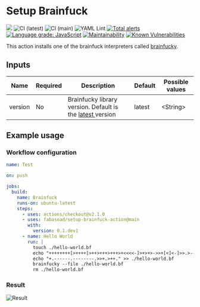 # Setup Brainfuck
![](https://img.shields.io/github/v/release/fabasoad/setup-brainfuck-action?include_prereleases) ![CI (latest)](https://github.com/fabasoad/setup-brainfuck-action/workflows/CI%20(latest)/badge.svg) ![CI (main)](https://github.com/fabasoad/setup-brainfuck-action/workflows/CI%20(main)/badge.svg) ![YAML Lint](https://github.com/fabasoad/setup-brainfuck-action/workflows/YAML%20Lint/badge.svg) [![Total alerts](https://img.shields.io/lgtm/alerts/g/fabasoad/setup-brainfuck-action.svg?logo=lgtm&logoWidth=18)](https://lgtm.com/projects/g/fabasoad/setup-brainfuck-action/alerts/) [![Language grade: JavaScript](https://img.shields.io/lgtm/grade/javascript/g/fabasoad/setup-brainfuck-action.svg?logo=lgtm&logoWidth=18)](https://lgtm.com/projects/g/fabasoad/setup-brainfuck-action/context:javascript) [![Maintainability](https://api.codeclimate.com/v1/badges/a65b7469f96f9a2bfdca/maintainability)](https://codeclimate.com/github/fabasoad/setup-brainfuck-action/maintainability) [![Known Vulnerabilities](https://snyk.io/test/github/fabasoad/setup-brainfuck-action/badge.svg?targetFile=package.json)](https://snyk.io/test/github/fabasoad/setup-brainfuck-action?targetFile=package.json)

This action installs one of the brainfuck interpreters called [brainfucky](https://pypi.org/project/brainfucky/). 

## Inputs
| Name    | Required | Description                                                                                         | Default | Possible values |
|---------|----------|-----------------------------------------------------------------------------------------------------|---------|-----------------|
| version | No       | Brainfucky library version. Default is the [latest ](https://pypi.org/project/brainfucky/ ) version | latest  | &lt;String&gt;  |

## Example usage

### Workflow configuration

```yaml
name: Test

on: push

jobs:
  build:
    name: Brainfuck
    runs-on: ubuntu-latest
    steps:
      - uses: actions/checkout@v2.1.0
      - uses: fabasoad/setup-brainfuck-action@main
        with:
          version: 0.1.dev1
      - name: Hello World
        run: |
          touch ./hello-world.bf
          echo "++++++++[>++++[>++>+++>+++>+<<<<-]>+>+>->>+[<]<-]>>.>---.+++++++..+++.>>.<-.<.++" > ./hello-world.bf
          echo "+.------.--------.>>+.>++." >> ./hello-world.bf
          brainfucky --file ./hello-world.bf
          rm ./hello-world.bf

```

### Result
![Result](https://raw.githubusercontent.com/fabasoad/setup-brainfuck-action/main/screenshot.png)
